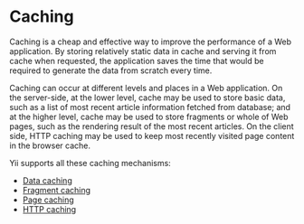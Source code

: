 Caching
=======

Caching is a cheap and effective way to improve the performance of a Web application. By storing relatively
static data in cache and serving it from cache when requested, the application saves the time that would be
required to generate the data from scratch every time.

Caching can occur at different levels and places in a Web application. On the server-side, at the lower level,
cache may be used to store basic data, such as a list of most recent article information fetched from database;
and at the higher level, cache may be used to store fragments or whole of Web pages, such as the rendering result
of the most recent articles. On the client side, HTTP caching may be used to keep most recently visited page content in
the browser cache.

Yii supports all these caching mechanisms:

* [Data caching](caching-data.md)
* [Fragment caching](caching-fragment.md)
* [Page caching](caching-page.md)
* [HTTP caching](caching-http.md)
